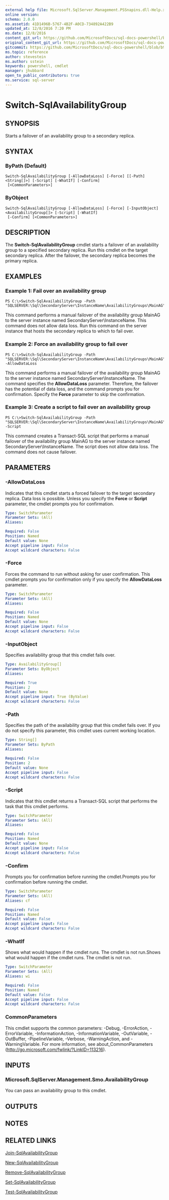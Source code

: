 ```yaml
---
external help file: Microsoft.SqlServer.Management.PSSnapins.dll-Help.xml
online version: 
schema: 2.0.0
ms.assetid: 41D1496B-5767-4B2F-A0CD-734892A422B9
updated_at: 12/8/2016 7:20 PM
ms.date: 12/8/2016
content_git_url: https://github.com/MicrosoftDocs/sql-docs-powershell/blob/master/sqlserver-cmdlets/sqlps/vlatest/Switch-SqlAvailabilityGroup.md
original_content_git_url: https://github.com/MicrosoftDocs/sql-docs-powershell/blob/master/sqlserver-cmdlets/sqlps/vlatest/Switch-SqlAvailabilityGroup.md
gitcommit: https://github.com/MicrosoftDocs/sql-docs-powershell/blob/b925b18b49186ab91cfeb5201e061d569d0eeae2/sqlserver-cmdlets/sqlps/vlatest/Switch-SqlAvailabilityGroup.md
ms.topic: reference
author: stevestein
ms.author: sstein
keywords: powershell, cmdlet
manager: jhubbard
open_to_public_contributors: true
ms.service: sql-server
---
```


# Switch-SqlAvailabilityGroup

## SYNOPSIS
Starts a failover of an availability group to a secondary replica.

## SYNTAX

### ByPath (Default)
```
Switch-SqlAvailabilityGroup [-AllowDataLoss] [-Force] [[-Path] <String[]>] [-Script] [-WhatIf] [-Confirm]
 [<CommonParameters>]
```

### ByObject
```
Switch-SqlAvailabilityGroup [-AllowDataLoss] [-Force] [-InputObject] <AvailabilityGroup[]> [-Script] [-WhatIf]
 [-Confirm] [<CommonParameters>]
```

## DESCRIPTION
The **Switch-SqlAvailabilityGroup** cmdlet starts a failover of an availability group to a specified secondary replica.
Run this cmdlet on the target secondary replica.
After the failover, the secondary replica becomes the primary replica.

## EXAMPLES

### Example 1: Fail over an availability group
```
PS C:\>Switch-SqlAvailabilityGroup -Path "SQLSERVER:\Sql\SecondaryServer\InstanceName\AvailabilityGroups\MainAG"
```

This command performs a manual failover of the availability group MainAG to the server instance named SecondaryServer\InstanceName.
This command does not allow data loss.
Run this command on the server instance that hosts the secondary replica to which to fail over.

### Example 2: Force an availability group to fail over
```
PS C:\>Switch-SqlAvailabilityGroup -Path "SQLSERVER:\Sql\SecondaryServer\InstanceName\AvailabilityGroups\MainAG" -AllowDataLoss
```

This command performs a manual failover of the availability group MainAG to the server instance named SecondaryServer\InstanceName.
The command specifies the **AllowDataLoss** parameter.
Therefore, the failover has the potential of data loss, and the command prompts you for confirmation.
Specify the **Force** parameter to skip the confirmation.

### Example 3: Create a script to fail over an availability group
```
PS C:\>Switch-SqlAvailabilityGroup -Path "SQLSERVER:\Sql\SecondaryServer\InstanceName\AvailabilityGroups\MainAG" -Script
```

This command creates a Transact-SQL script that performs a manual failover of the availability group MainAG to the server instance named SecondaryServer\InstanceName.
The script does not allow data loss.
The command does not cause failover.

## PARAMETERS

### -AllowDataLoss
Indicates that this cmdlet starts a forced failover to the target secondary replica. 
Data loss is possible.
Unless you specify the **Force** or **Script** parameter, the cmdlet prompts you for confirmation.

```yaml
Type: SwitchParameter
Parameter Sets: (All)
Aliases: 

Required: False
Position: Named
Default value: None
Accept pipeline input: False
Accept wildcard characters: False
```

### -Force
Forces the command to run without asking for user confirmation.
This cmdlet prompts you for confirmation only if you specify the **AllowDataLoss** parameter.

```yaml
Type: SwitchParameter
Parameter Sets: (All)
Aliases: 

Required: False
Position: Named
Default value: None
Accept pipeline input: False
Accept wildcard characters: False
```

### -InputObject
Specifies availability group that this cmdlet fails over.

```yaml
Type: AvailabilityGroup[]
Parameter Sets: ByObject
Aliases: 

Required: True
Position: 2
Default value: None
Accept pipeline input: True (ByValue)
Accept wildcard characters: False
```

### -Path
Specifies the path of the availability group that this cmdlet fails over.
If you do not specify this parameter, this cmdlet uses current working location.

```yaml
Type: String[]
Parameter Sets: ByPath
Aliases: 

Required: False
Position: 2
Default value: None
Accept pipeline input: False
Accept wildcard characters: False
```

### -Script
Indicates that this cmdlet returns a Transact-SQL script that performs the task that this cmdlet performs.

```yaml
Type: SwitchParameter
Parameter Sets: (All)
Aliases: 

Required: False
Position: Named
Default value: None
Accept pipeline input: False
Accept wildcard characters: False
```

### -Confirm
Prompts you for confirmation before running the cmdlet.Prompts you for confirmation before running the cmdlet.

```yaml
Type: SwitchParameter
Parameter Sets: (All)
Aliases: cf

Required: False
Position: Named
Default value: False
Accept pipeline input: False
Accept wildcard characters: False
```

### -WhatIf
Shows what would happen if the cmdlet runs.
The cmdlet is not run.Shows what would happen if the cmdlet runs.
The cmdlet is not run.

```yaml
Type: SwitchParameter
Parameter Sets: (All)
Aliases: wi

Required: False
Position: Named
Default value: False
Accept pipeline input: False
Accept wildcard characters: False
```

### CommonParameters
This cmdlet supports the common parameters: -Debug, -ErrorAction, -ErrorVariable, -InformationAction, -InformationVariable, -OutVariable, -OutBuffer, -PipelineVariable, -Verbose, -WarningAction, and -WarningVariable. For more information, see about_CommonParameters (http://go.microsoft.com/fwlink/?LinkID=113216).

## INPUTS

### Microsoft.SqlServer.Management.Smo.AvailabilityGroup
You can pass an availability group to this cmdlet.

## OUTPUTS

## NOTES

## RELATED LINKS

[Join-SqlAvailabilityGroup](xref:sqlps/vlatest/Join-SqlAvailabilityGroup.md)

[New-SqlAvailabilityGroup](xref:sqlps/vlatest/New-SqlAvailabilityGroup.md)

[Remove-SqlAvailabilityGroup](xref:sqlps/vlatest/Remove-SqlAvailabilityGroup.md)

[Set-SqlAvailabilityGroup](xref:sqlps/vlatest/Set-SqlAvailabilityGroup.md)

[Test-SqlAvailabilityGroup](xref:sqlps/vlatest/Test-SqlAvailabilityGroup.md)


